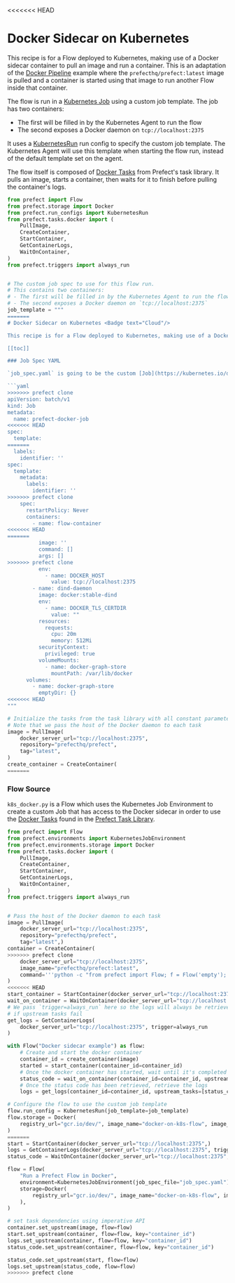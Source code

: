 <<<<<<< HEAD
# Docker Sidecar on Kubernetes

This recipe is for a Flow deployed to Kubernetes, making use of a Docker
sidecar container to pull an image and run a container. This is an adaptation
of the [Docker Pipeline](../../core/examples/imperative_docker.md) example
where the `prefecthq/prefect:latest` image is pulled and a container is started
using that image to run another Flow inside that container.

The flow is run in a [Kubernetes
Job](https://kubernetes.io/docs/concepts/workloads/controllers/jobs-run-to-completion/)
using a custom job template. The job has two containers:

- The first will be filled in by the Kubernetes Agent to run the flow
- The second exposes a Docker daemon on `tcp://localhost:2375`

It uses a
[KubernetesRun](/orchestration/flow_config/run_configs.md#kubernetesrun) run
config to specify the custom job template. The Kubernetes Agent will use this
template when starting the flow run, instead of the default template set on the
agent.

The flow itself is composed of [Docker Tasks](/core/task_library/docker.html)
from Prefect's task library. It pulls an image, starts a container, then waits
for it to finish before pulling the container's logs.

```python
from prefect import Flow
from prefect.storage import Docker
from prefect.run_configs import KubernetesRun
from prefect.tasks.docker import (
    PullImage,
    CreateContainer,
    StartContainer,
    GetContainerLogs,
    WaitOnContainer,
)
from prefect.triggers import always_run


# The custom job spec to use for this flow run.
# This contains two containers:
# - The first will be filled in by the Kubernetes Agent to run the flow
# - The second exposes a Docker daemon on `tcp://localhost:2375`
job_template = """
=======
# Docker Sidecar on Kubernetes <Badge text="Cloud"/>

This recipe is for a Flow deployed to Kubernetes, making use of a Docker sidecar container to pull an image and run a container. This is an adaptation of the [Docker Pipeline](../../core/examples/imperative_docker.html) example where the `prefecthq/prefect:latest` image is pulled and a container is started using that image to run another Flow inside that container.

[[toc]]

### Job Spec YAML

`job_spec.yaml` is going to be the custom [Job](https://kubernetes.io/docs/concepts/workloads/controllers/jobs-run-to-completion/) YAML that will be passed into the Flow's [Kubernetes Job Environment](/orchestration/execution/k8s_job_environment.html). We have two containers for this Job: The Kubernetes Job Environment will use the first container to run the Flow; the second container will have an accessible Docker daemon over `tcp://localhost:2375`.

```yaml
>>>>>>> prefect clone
apiVersion: batch/v1
kind: Job
metadata:
  name: prefect-docker-job
<<<<<<< HEAD
spec:
  template:
=======
  labels:
    identifier: ''
spec:
  template:
    metadata:
      labels:
        identifier: ''
>>>>>>> prefect clone
    spec:
      restartPolicy: Never
      containers:
        - name: flow-container
<<<<<<< HEAD
=======
          image: ''
          command: []
          args: []
>>>>>>> prefect clone
          env:
            - name: DOCKER_HOST
              value: tcp://localhost:2375
        - name: dind-daemon
          image: docker:stable-dind
          env:
            - name: DOCKER_TLS_CERTDIR
              value: ""
          resources:
            requests:
              cpu: 20m
              memory: 512Mi
          securityContext:
            privileged: true
          volumeMounts:
            - name: docker-graph-store
              mountPath: /var/lib/docker
      volumes:
        - name: docker-graph-store
          emptyDir: {}
<<<<<<< HEAD
"""

# Initialize the tasks from the task library with all constant parameters
# Note that we pass the host of the Docker daemon to each task
image = PullImage(
    docker_server_url="tcp://localhost:2375",
    repository="prefecthq/prefect",
    tag="latest",
)
create_container = CreateContainer(
=======
```

### Flow Source

`k8s_docker.py` is a Flow which uses the Kubernetes Job Environment to create a custom Job that has access to the Docker sidecar in order to use the [Docker Tasks](/core/task_library/docker.html) found in the [Prefect Task Library](/core/task_library/).

```python
from prefect import Flow
from prefect.environments import KubernetesJobEnvironment
from prefect.environments.storage import Docker
from prefect.tasks.docker import (
    PullImage,
    CreateContainer,
    StartContainer,
    GetContainerLogs,
    WaitOnContainer,
)
from prefect.triggers import always_run


# Pass the host of the Docker daemon to each task
image = PullImage(
    docker_server_url="tcp://localhost:2375",
    repository="prefecthq/prefect",
    tag="latest",)
container = CreateContainer(
>>>>>>> prefect clone
    docker_server_url="tcp://localhost:2375",
    image_name="prefecthq/prefect:latest",
    command='''python -c "from prefect import Flow; f = Flow('empty'); f.run()"''',
)
<<<<<<< HEAD
start_container = StartContainer(docker_server_url="tcp://localhost:2375")
wait_on_container = WaitOnContainer(docker_server_url="tcp://localhost:2375")
# We pass `trigger=always_run` here so the logs will always be retrieved, even
# if upstream tasks fail
get_logs = GetContainerLogs(
    docker_server_url="tcp://localhost:2375", trigger=always_run
)

with Flow("Docker sidecar example") as flow:
    # Create and start the docker container
    container_id = create_container(image)
    started = start_container(container_id=container_id)
    # Once the docker container has started, wait until it's completed and get the status
    status_code = wait_on_container(container_id=container_id, upstream_tasks=[started])
    # Once the status code has been retrieved, retrieve the logs
    logs = get_logs(container_id=container_id, upstream_tasks=[status_code])

# Configure the flow to use the custom job template
flow.run_config = KubernetesRun(job_template=job_template)
flow.storage = Docker(
    registry_url="gcr.io/dev/", image_name="docker-on-k8s-flow", image_tag="0.1.0"
)
=======
start = StartContainer(docker_server_url="tcp://localhost:2375",)
logs = GetContainerLogs(docker_server_url="tcp://localhost:2375", trigger=always_run)
status_code = WaitOnContainer(docker_server_url="tcp://localhost:2375",)

flow = Flow(
    "Run a Prefect Flow in Docker",
    environment=KubernetesJobEnvironment(job_spec_file="job_spec.yaml"),
    storage=Docker(
        registry_url="gcr.io/dev/", image_name="docker-on-k8s-flow", image_tag="0.1.0"
    ),
)

# set task dependencies using imperative API
container.set_upstream(image, flow=flow)
start.set_upstream(container, flow=flow, key="container_id")
logs.set_upstream(container, flow=flow, key="container_id")
status_code.set_upstream(container, flow=flow, key="container_id")

status_code.set_upstream(start, flow=flow)
logs.set_upstream(status_code, flow=flow)
>>>>>>> prefect clone
```
